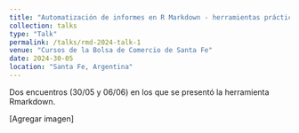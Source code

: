 ```yaml
---
title: "Automatización de informes en R Markdown - herramientas prácticas para potenciar la estrategia de datos"
collection: talks
type: "Talk"
permalink: /talks/rmd-2024-talk-1
venue: "Cursos de la Bolsa de Comercio de Santa Fe"
date: 2024-30-05
location: "Santa Fe, Argentina"
---
```


Dos encuentros (30/05 y 06/06) en los que se presentó la herramienta Rmarkdown.

[Agregar imagen]

